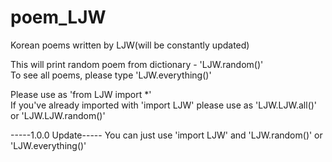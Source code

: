 # poem_LJW
Korean poems written by LJW(will be constantly updated)  

This will print random poem from dictionary - 'LJW.random()'  
To see all poems, please type 'LJW.everything()'  

Please use as 'from LJW import *'  
If you've already imported with 'import LJW' please use as 'LJW.LJW.all()' or 'LJW.LJW.random()'

-----1.0.0 Update-----
You can just use 'import LJW' and 'LJW.random()' or 'LJW.everything()'  
